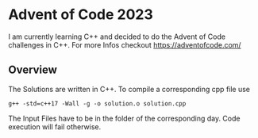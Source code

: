 # Advent of Code 2023
I am currently learning C++ and decided to do the Advent of Code challenges in C++. 
For more Infos checkout https://adventofcode.com/

## Overview
The Solutions are written in C++. To compile a corresponding cpp file use 
```
g++ -std=c++17 -Wall -g -o solution.o solution.cpp
```
The Input Files have to be in the folder of the corresponding day. Code execution will fail otherwise. 

